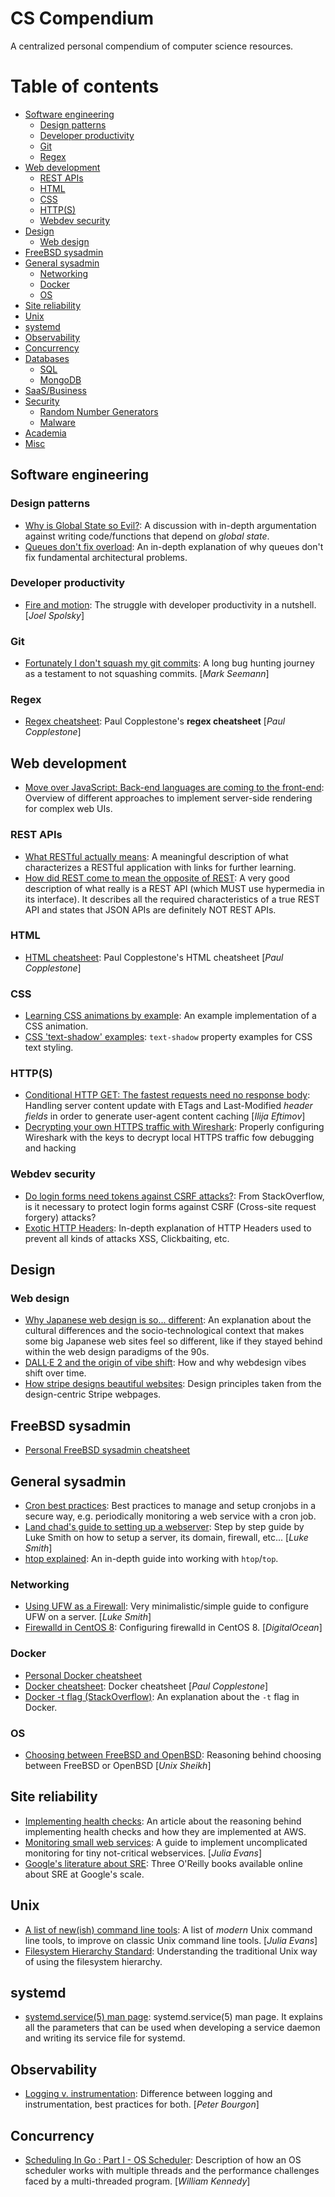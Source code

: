 # CS Compendium

A centralized personal compendium of computer science resources.

# Table of contents

<!-- vim-markdown-toc GFM -->

- [Software engineering](#software-engineering)
  - [Design patterns](#design-patterns)
  - [Developer productivity](#developer-productivity)
  - [Git](#git)
  - [Regex](#regex)
- [Web development](#web-development)
  - [REST APIs](#rest-apis)
  - [HTML](#html)
  - [CSS](#css)
  - [HTTP(S)](#https)
  - [Webdev security](#webdev-security)
- [Design](#design)
  - [Web design](#web-design)
- [FreeBSD sysadmin](#freebsd-sysadmin)
- [General sysadmin](#general-sysadmin)
  - [Networking](#networking)
  - [Docker](#docker)
  - [OS](#os)
- [Site reliability](#site-reliability)
- [Unix](#unix)
- [systemd](#systemd)
- [Observability](#observability)
- [Concurrency](#concurrency)
- [Databases](#databases)
  - [SQL](#sql)
  - [MongoDB](#mongodb)
- [SaaS/Business](#saasbusiness)
- [Security](#security-1)
  - [Random Number Generators](#random-number-generators)
  - [Malware](#malware)
- [Academia](#academia)
- [Misc](#misc)

<!-- vim-markdown-toc -->

## Software engineering

### Design patterns

- [Why is Global State so Evil?](https://softwareengineering.stackexchange.com/questions/148108/why-is-global-state-so-evil): A discussion with in-depth argumentation against writing code/functions that depend on _global state_.
- [Queues don't fix overload](https://ferd.ca/queues-don-t-fix-overload.html): An in-depth explanation of why queues don't fix fundamental architectural problems.

### Developer productivity

- [Fire and motion](https://www.joelonsoftware.com/2002/01/06/fire-and-motion/): The struggle with developer productivity in a nutshell. [_Joel Spolsky_]

### Git

- [Fortunately I don't squash my git commits](https://blog.ploeh.dk/2020/10/05/fortunately-i-dont-squash-my-commits/): A long bug hunting journey as a testament to not squashing commits. [_Mark Seemann_]

### Regex

- [Regex cheatsheet](https://paul.copplest.one/knowledge/tech/regex.html): Paul Copplestone's **regex cheatsheet** [_Paul Copplestone_]

## Web development

- [Move over JavaScript: Back-end languages are coming to the front-end](https://github.com/readme/featured/server-side-languages-for-front-end): Overview of different approaches to implement server-side rendering for complex web UIs.

### REST APIs

- [What RESTful actually means](https://codewords.recurse.com/issues/five/what-restful-actually-means): A meaningful description of what characterizes a RESTful application with links for further learning.
- [How did REST come to mean the opposite of REST](https://htmx.org/essays/how-did-rest-come-to-mean-the-opposite-of-rest/): A very good description of what really is a REST API (which MUST use hypermedia in its interface). It describes all the required characteristics of a true REST API and states that JSON APIs are definitely NOT REST APIs.

### HTML

- [HTML cheatsheet](https://paul.copplest.one/knowledge/tech/html-cheatsheet.html): Paul Copplestone's HTML cheatsheet [_Paul Copplestone_]

### CSS

- [Learning CSS animations by example](https://leerob.io/blog/learning-css-animations-by-example): An example implementation of a CSS animation.
- [CSS 'text-shadow' examples](https://www.sitepoint.com/moonlighting-css-text-shadow/): `text-shadow` property examples for CSS text styling.

### HTTP(S)

- [Conditional HTTP GET: The fastest requests need no response body](https://ieftimov.com/post/conditional-http-get-fastest-requests-need-no-response-body/): Handling server content update with ETags and Last-Modified _header fields_ in order to generate user-agent content caching [_Ilija Eftimov_]
- [Decrypting your own HTTPS traffic with Wireshark](https://www.trickster.dev/post/decrypting-your-own-https-traffic-with-wireshark/): Properly configuring Wireshark with the keys to decrypt local HTTPS traffic fow debugging and hacking

### Webdev security

- [Do login forms need tokens against CSRF attacks?](https://stackoverflow.com/questions/6412813/do-login-forms-need-tokens-against-csrf-attacks): From StackOverflow, is it necessary to protect login forms against CSRF (Cross-site request forgery) attacks?
- [Exotic HTTP Headers](https://peteris.rocks/blog/exotic-http-headers/): In-depth explanation of HTTP Headers used to prevent all kinds of attacks XSS, Clickbaiting, etc.

## Design

### Web design

- [Why Japanese web design is so... different](https://randomwire.com/why-japanese-web-design-is-so-different/): An explanation about the cultural differences and the socio-technological context that makes some big Japanese web sites feel so different, like if they stayed behind within the web design paradigms of the 90s.
- [DALL·E 2 and the origin of vibe shift](https://every.to/divinations/dall-e-2-and-the-origin-of-vibe-shifts): How and why webdesign vibes shift over time.
- [How stripe designs beautiful websites](https://leerob.io/blog/how-stripe-designs-beautiful-websites): Design principles taken from the design-centric Stripe webpages.

## FreeBSD sysadmin

- [Personal FreeBSD sysadmin cheatsheet](/FreeBSDSysadmin.md)

## General sysadmin

- [Cron best practices](https://blog.sanctum.geek.nz/cron-best-practices/): Best practices to manage and setup cronjobs in a secure way, e.g. periodically monitoring a web service with a cron job.
- [Land chad's guide to setting up a webserver](https://landchad.net/domain): Step by step guide by Luke Smith on how to setup a server, its domain, firewall, etc... [_Luke Smith_]
- [htop explained](https://peteris.rocks/blog/htop/): An in-depth guide into working with `htop`/`top`.

### Networking

- [Using UFW as a Firewall](https://landchad.net/ufw): Very minimalistic/simple guide to configure UFW on a server. [_Luke Smith_]
- [Firewalld in CentOS 8](https://www.digitalocean.com/community/tutorials/how-to-set-up-a-firewall-using-firewalld-on-centos-8): Configuring firewalld in CentOS 8. [_DigitalOcean_]

### Docker

- [Personal Docker cheatsheet](/DockerCheatsheet.md)
- [Docker cheatsheet](https://paul.copplest.one/knowledge/tech/docker.html): Docker cheatsheet [_Paul Copplestone_]
- [Docker -t flag (StackOverflow)](https://stackoverflow.com/questions/30137135/confused-about-docker-t-option-to-allocate-a-pseudo-tty): An explanation about the `-t` flag in Docker.

### OS

- [Choosing between FreeBSD and OpenBSD](https://unixsheikh.com/articles/choosing-between-openbsd-and-freebsd.html): Reasoning behind choosing between FreeBSD or OpenBSD [_Unix Sheikh_]

## Site reliability

- [Implementing health checks](https://aws.amazon.com/builders-library/implementing-health-checks/): An article about the reasoning behind implementing health checks and how they are implemented at AWS.
- [Monitoring small web services](https://jvns.ca/blog/2022/07/09/monitoring-small-web-services/): A guide to implement uncomplicated monitoring for tiny not-critical webservices. [_Julia Evans_]
- [Google's literature about SRE](https://sre.google/books/): Three O'Reilly books available online about SRE at Google's scale.

## Unix

- [A list of new(ish) command line tools](https://jvns.ca/blog/2022/04/12/a-list-of-new-ish--command-line-tools/): A list of _modern_ Unix command line tools, to improve on classic Unix command line tools. [_Julia Evans_]
- [Filesystem Hierarchy Standard](https://www.pathname.com/fhs/pub/fhs-2.3.html): Understanding the traditional Unix way of using the filesystem hierarchy.

## systemd

- [systemd.service(5) man page](https://man7.org/linux/man-pages/man5/systemd.service.5.html): systemd.service(5) man page. It explains all the parameters that can be used when developing a service daemon and writing its service file for systemd.

## Observability

- [Logging v. instrumentation](https://peter.bourgon.org/blog/2016/02/07/logging-v-instrumentation.html): Difference between logging and instrumentation, best practices for both. [_Peter Bourgon_]

## Concurrency

- [Scheduling In Go : Part I - OS Scheduler](https://www.ardanlabs.com/blog/2018/08/scheduling-in-go-part1.html): Description of how an OS scheduler works with multiple threads and the performance challenges faced by a multi-threaded program. [_William Kennedy_]
